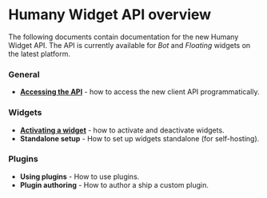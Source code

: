 # Humany Widget API overview
The following documents contain documentation for the new Humany Widget API. The API is currently available for _Bot_ and _Floating_ widgets on the latest platform.

### General
* **[Accessing the API](accessing-the-api.md)** - how to access the new client API programmatically.

### Widgets
* **[Activating a widget](activate-widget.md)** - how to activate and deactivate widgets.
* **Standalone setup** - How to set up widgets standalone (for self-hosting).

### Plugins
* **Using plugins** - How to use plugins.
* **Plugin authoring** - How to author a ship a custom plugin.